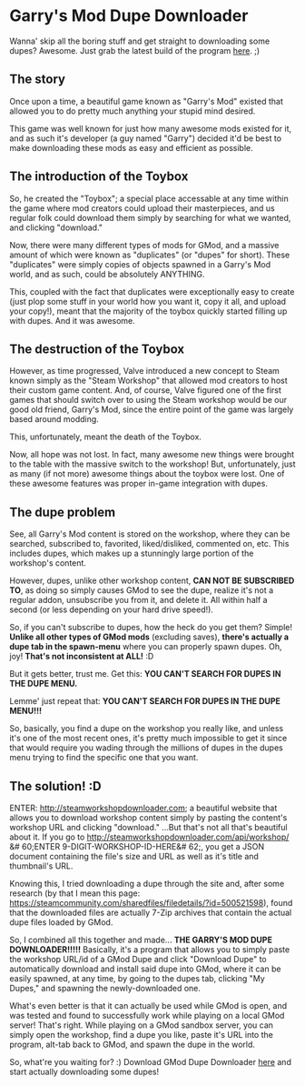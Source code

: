 # Garry's Mod Dupe Downloader
Wanna' skip all the boring stuff and get straight to downloading some dupes? Awesome. Just grab the latest build of the program [here](https://github.com/Radfordhound/GMod-Dupe-Downloader/releases). ;)

## The story
Once upon a time, a beautiful game known as "Garry's Mod" existed that allowed you to do pretty much anything your stupid mind desired.

This game was well known for just how many awesome mods existed for it, and as such it's developer (a guy named "Garry") decided it'd be best to make downloading these mods as easy and efficient as possible.

## The introduction of the Toybox
So, he created the "Toybox"; a special place accessable at any time within the game where mod creators could upload their masterpieces, and us regular folk could download them simply by searching for what we wanted, and clicking "download."

Now, there were many different types of mods for GMod, and a massive amount of which were known as "duplicates" (or "dupes" for short). These "duplicates" were simply copies of objects spawned in a Garry's Mod world, and as such, could be absolutely ANYTHING.

This, coupled with the fact that duplicates were exceptionally easy to create (just plop some stuff in your world how you want it, copy it all, and upload your copy!), meant that the majority of the toybox quickly started filling up with dupes. And it was awesome.

## The destruction of the Toybox
However, as time progressed, Valve introduced a new concept to Steam known simply as the "Steam Workshop" that allowed mod creators to host their custom game content. And, of course, Valve figured one of the first games that should switch over to using the Steam workshop would be our good old friend, Garry's Mod, since the entire point of the game was largely based around modding.

This, unfortunately, meant the death of the Toybox.

Now, all hope was not lost. In fact, many awesome new things were brought to the table with the massive switch to the workshop! But, unfortunately, just as many (if not more) awesome things about the toybox were lost. One of these awesome features was proper in-game integration with dupes.

## The dupe problem
See, all Garry's Mod content is stored on the workshop, where they can be searched, subscribed to, favorited, liked/disliked, commented on, etc. This includes dupes, which makes up a stunningly large portion of the workshop's content.

However, dupes, unlike other workshop content, **CAN NOT BE SUBSCRIBED TO**, as doing so simply causes GMod to see the dupe, realize it's not a regular addon, unsubscribe you from it, and delete it. All within half a second (or less depending on your hard drive speed!).

So, if you can't subscribe to dupes, how the heck do you get them? Simple! **Unlike all other types of GMod mods** (excluding saves), **there's actually a dupe tab in the spawn-menu** where you can properly spawn dupes. Oh, joy! **That's not inconsistent at ALL!** :D

But it gets better, trust me. Get this: **YOU CAN'T SEARCH FOR DUPES IN THE DUPE MENU.**

Lemme' just repeat that: **YOU CAN'T SEARCH FOR DUPES IN THE DUPE MENU!!!**

So, basically, you find a dupe on the workshop you really like, and unless it's one of the most recent ones, it's pretty much impossible to get it since that would require you wading through the millions of dupes in the dupes menu trying to find the specific one that you want.

## The solution! :D
ENTER: http://steamworkshopdownloader.com; a beautiful website that allows you to download workshop content simply by pasting the content's workshop URL and clicking "download." ...But that's not all that's beautiful about it. If you go to http://steamworkshopdownloader.com/api/workshop/ &# 60;ENTER 9-DIGIT-WORKSHOP-ID-HERE&# 62;, you get a JSON document containing the file's size and URL as well as it's title and thumbnail's URL.

Knowing this, I tried downloading a dupe through the site and, after some research (by that I mean this page: https://steamcommunity.com/sharedfiles/filedetails/?id=500521598), found that the downloaded files are actually 7-Zip archives that contain the actual dupe files loaded by GMod.

So, I combined all this together and made... **THE GARRY'S MOD DUPE DOWNLOADER!!!!!** 
Basically, it's a program that allows you to simply paste the workshop URL/id of a GMod Dupe and click "Download Dupe" to automatically download and install said dupe into GMod, where it can be easily spawned, at any time, by going to the dupes tab, clicking "My Dupes," and spawning the newly-downloaded one.

What's even better is that it can actually be used while GMod is open, and was tested and found to successfully work while playing on a local GMod server! That's right. While playing on a GMod sandbox server, you can simply open the workshop, find a dupe you like, paste it's URL into the program, alt-tab back to GMod, and spawn the dupe in the world.

So, what're you waiting for? :) Download GMod Dupe Downloader [here](https://github.com/Radfordhound/GMod-Dupe-Downloader/releases) and start actually downloading some dupes!
